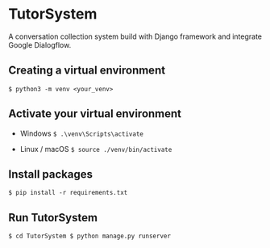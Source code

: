 # TutorSystem
A conversation collection system build with Django framework and integrate Google Dialogflow.

## Creating a virtual environment

`
$ python3 -m venv <your_venv>
`

## Activate your virtual environment

* Windows
`
$ .\venv\Scripts\activate
`

* Linux / macOS
`
$ source ./venv/bin/activate
`

## Install packages

`
$ pip install -r requirements.txt
`

## Run TutorSystem

`
$ cd TutorSystem
$ python manage.py runserver
`